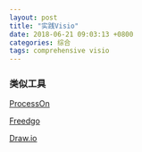 ```yaml
---
layout: post
title: "实践Visio"
date: 2018-06-21 09:03:13 +0800
categories: 综合
tags: comprehensive visio
---
```




### 类似工具

[ProcessOn](https://www.processon.com/)

[Freedgo](https://www.freedgo.com/)

[Draw.io](https://app.diagrams.net/)